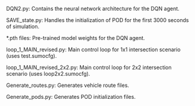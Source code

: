 DQN2.py: Contains the neural network architecture for the DQN agent.

SAVE_state.py: Handles the initialization of POD for the first 3000 seconds of simulation.

*.pth files: Pre-trained model weights for the DQN agent.

loop_1_MAIN_revised.py: Main control loop for 1x1 intersection scenario (uses test.sumocfg).

loop_1_MAIN_revised_2x2.py: Main control loop for 2x2 intersection scenario (uses loop2x2.sumocfg).


Generate_routes.py: Generates vehicle route files.

Generate_pods.py: Generates POD initialization files.
